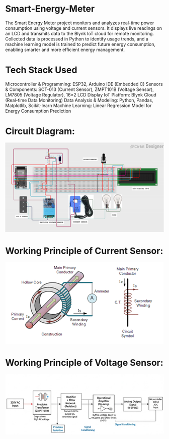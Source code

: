 # Smart-Energy-Meter
The Smart Energy Meter project monitors and analyzes real-time power consumption using voltage and current sensors. It displays live readings on an LCD and transmits data to the Blynk IoT cloud for remote monitoring. Collected data is processed in Python to identify usage trends, and a machine learning model is trained to predict future energy consumption, enabling smarter and more efficient energy management.

# Tech Stack Used 
Microcontroller & Programming: ESP32, Arduino IDE (Embedded C)
Sensors & Components: SCT-013 (Current Sensor), ZMPT101B (Voltage Sensor), LM7805 (Voltage Regulator), 16×2 LCD Display
IoT Platform: Blynk Cloud (Real-time Data Monitoring)
Data Analysis & Modeling: Python, Pandas, Matplotlib, Scikit-learn
Machine Learning: Linear Regression Model for Energy Consumption Prediction

# Circuit Diagram:
![Circuit Diagram](Project_Circuit_Diagram.png)

# Working Principle of Current Sensor:
![Working Principle – Current Sensor](Working_Principle_Current_Sensor.png)

# Working Principle of Voltage Sensor:
![Working Principle – Voltage Sensor](Working_Principle_Voltage_Sensor.png)
